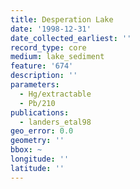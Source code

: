 ```yaml
---
title: Desperation Lake
date: '1998-12-31'
date_collected_earliest: ''
record_type: core
medium: lake_sediment
feature: '674'
description: ''
parameters:
  - Hg/extractable
  - Pb/210
publications:
  - landers_etal98
geo_error: 0.0
geometry: ''
bbox: ~
longitude: ''
latitude: ''
---
```

